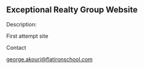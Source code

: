 Exceptional Realty Group Website
---

Description:

First attempt site

Contact

george.akouri@flatironschool.com